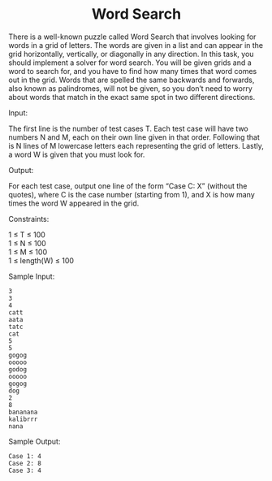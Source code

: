 ###### <h1 align="center">Word Search</h1>

There is a well-known puzzle called Word Search that involves looking for words in a grid of letters. The words are given in a list and can appear in the grid horizontally, vertically, or diagonally in any direction. In this task, you should implement a solver for word search. You will be given grids and a word to search for, and you have to find how many times that word comes out in the grid. Words that are spelled the same backwards and forwards, also known as palindromes, will not be given, so you don’t need to worry about words that match in the exact same spot in two different directions.

Input:

The first line is the number of test cases T. Each test case will have two numbers N and M, each on their own line given in that order. Following that is N lines of M lowercase letters each representing the grid of letters. Lastly, a word W is given that you must look for.

Output:

For each test case, output one line of the form “Case C: X” (without the quotes), where C is the case number (starting from 1), and X is how many times the word W appeared in the grid.

Constraints:

1 ≤ T ≤ 100  
1 ≤ N ≤ 100  
1 ≤ M ≤ 100  
1 ≤ length(W) ≤ 100

Sample Input:
```
3  
3  
4  
catt  
aata  
tatc  
cat  
5  
5  
gogog  
ooooo  
godog  
ooooo  
gogog  
dog  
2  
8  
bananana  
kalibrrr  
nana
```

Sample Output:
```
Case 1: 4  
Case 2: 8  
Case 3: 4
```